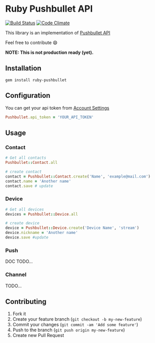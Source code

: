 # Ruby Pushbullet API

[![Build Status](https://travis-ci.org/letz/ruby-pushbullet.svg)](https://travis-ci.org/letz/ruby-pushbullet)
[![Code Climate](https://codeclimate.com/github/letz/ruby-pushbullet/badges/gpa.svg)](https://codeclimate.com/github/letz/ruby-pushbullet)


This library is an implementation of [Pushbullet API](https://docs.pushbullet.com/http)


Feel free to contribute :smile:

**NOTE: This is not production ready (yet).**

## Installation

```
gem install ruby-pushbullet
```

## Configuration

You can get your api token from [Account Settings](https://www.pushbullet.com/account)

```ruby
Pushbullet.api_token = 'YOUR_API_TOKEN'
```

## Usage

### Contact

```ruby
# Get all contacts
Pushbullet::Contact.all

# create contact
contact = Pushbullet::Contact.create('Name', 'example@mail.com')
contact.name = 'Another name'
contact.save # update

```

### Device

```ruby
# Get all devices
devices = Pushbullet::Device.all

# create device
device = Pushbullet::Device.create('Device Name', 'stream')
device.nickname = 'Another name'
device.save #update

```

### Push

DOC TODO...

### Channel

TODO...


## Contributing

1. Fork it
2. Create your feature branch (`git checkout -b my-new-feature`)
3. Commit your changes (`git commit -am 'Add some feature'`)
4. Push to the branch (`git push origin my-new-feature`)
5. Create new Pull Request
